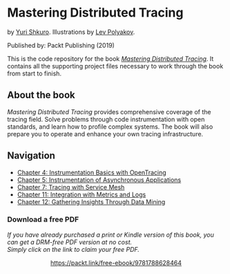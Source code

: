 # Mastering Distributed Tracing

by [Yuri Shkuro](https://www.shkuro.com). Illustrations by [Lev Polyakov](https://polyakovproductions.com/).

Published by: Packt Publishing (2019)

This is the code repository for the book _[Mastering Distributed Tracing](https://www.packtpub.com/networking-and-servers/mastering-distributed-tracing?utm_source=github&utm_medium=repository&utm_campaign=9781788628464)_. It contains all the supporting project files necessary to work through the book from start to finish.

## About the book

_Mastering Distributed Tracing_ provides comprehensive coverage of the tracing field. Solve problems through code instrumentation with open standards, and learn how to profile complex systems. The book will also prepare you to operate and enhance your own tracing infrastructure.

## Navigation

* [Chapter 4: Instrumentation Basics with OpenTracing](./Chapter04)
* [Chapter 5: Instrumentation of Asynchronous Applications](./Chapter05)
* [Chapter 7: Tracing with Service Mesh](./Chapter07)
* [Chapter 11: Integration with Metrics and Logs](./Chapter11)
* [Chapter 12: Gathering Insights Through Data Mining](./Chapter12)
### Download a free PDF

 <i>If you have already purchased a print or Kindle version of this book, you can get a DRM-free PDF version at no cost.<br>Simply click on the link to claim your free PDF.</i>
<p align="center"> <a href="https://packt.link/free-ebook/9781788628464">https://packt.link/free-ebook/9781788628464 </a> </p>